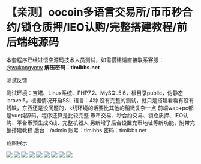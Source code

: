 # 【亲测】oocoin多语言交易所/币币秒合约/锁仓质押/IEO认购/完整搭建教程/前后端纯源码

本套程序已经过悟空源码技术人员测试，如需搭建请直接联系客服：[@wukongymw](http://t.me/wukongymw)
**解压密码：timibbs.net**

测试反馈

测试环境：宝塔、Linux系统、PHP7.2、MySQL5.6，根目录public，伪静态laravel5，根据情况开启SSL
语言：4种
没有完整的测试，就只是搭建看看有没有残缺，东西还是没问题的，k线环境的话要比其他的稍微复杂一点
前端wap+pc都是vue纯源码，程序还算是比较完整
币币交易、秒合约交易、锁仓质押、IEO认购、平台币预生成K线、完整机器人
另新增了后台设置充币地址等新功能，附带完整搭建教程
后台：/admin
账号：timibbs
密码：timibbs.net

截图展示

[![](https://wukongymw.com/wp-content/uploads/2023/11/1700044146-48a875ffa080917.png)](https://wukongymw.com/wp-content/uploads/2023/11/1700044146-48a875ffa080917.png)
[![](https://wukongymw.com/wp-content/uploads/2023/11/1700044143-5278c3df4ec8c0f.png)](https://wukongymw.com/wp-content/uploads/2023/11/1700044143-5278c3df4ec8c0f.png)
[![](https://wukongymw.com/wp-content/uploads/2023/11/1700044141-b2a97b5c420a603.png)](https://wukongymw.com/wp-content/uploads/2023/11/1700044141-b2a97b5c420a603.png)
[![](https://wukongymw.com/wp-content/uploads/2023/11/1700044139-f7c092f4dba0652.png)](https://wukongymw.com/wp-content/uploads/2023/11/1700044139-f7c092f4dba0652.png)
[![](https://wukongymw.com/wp-content/uploads/2023/11/1700044138-954e807f15c0144.png)](https://wukongymw.com/wp-content/uploads/2023/11/1700044138-954e807f15c0144.png)
[![](https://wukongymw.com/wp-content/uploads/2023/11/1700044137-ea434f6940adf5e.png)](https://wukongymw.com/wp-content/uploads/2023/11/1700044137-ea434f6940adf5e.png)
[![](https://wukongymw.com/wp-content/uploads/2023/11/1700044136-39be97c25ab3ed6.png)](https://wukongymw.com/wp-content/uploads/2023/11/1700044136-39be97c25ab3ed6.png)
[![](https://wukongymw.com/wp-content/uploads/2023/11/1700044131-307ecf6d7468726.png)](https://wukongymw.com/wp-content/uploads/2023/11/1700044131-307ecf6d7468726.png)
[![](https://wukongymw.com/wp-content/uploads/2023/11/1700044128-db8e0b5cbe616f1.png)](https://wukongymw.com/wp-content/uploads/2023/11/1700044128-db8e0b5cbe616f1.png)
